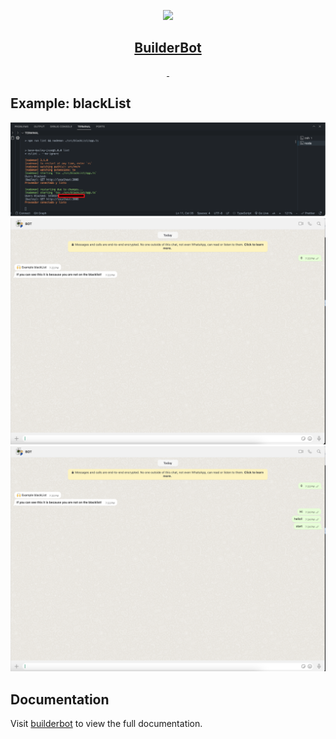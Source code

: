 <p align="center">
  <a href="https://builderbot.vercel.app/">
    <picture>
      <img src="https://i.imgur.com/OPl026Z.png" height="80">
    </picture>
    <h2 align="center">BuilderBot</h2>
  </a>
</p>

<p align="center">
  <a aria-label="NPM version" href="https://www.npmjs.com/package/@builderbot/bot">
    <img alt="" src="https://img.shields.io/npm/v/@builderbot/bot?color=%2300c200&label=%40bot-whatsapp">
  </a>
  <a aria-label="Join the community on GitHub" href="https://link.codigoencasa.com/DISCORD">
    <img alt="" src="https://img.shields.io/discord/915193197645402142?logo=discord">
  </a>
</p>

## Example: blackList

<p align="left">
    <picture>
      <img src="console.png" >
    </picture>
    <picture>
      <img src="user_whitelisted.png" >
    </picture>
    <picture>
      <img src="user_blocked.png" >
    </picture>
</p>

## Documentation

Visit [builderbot](https://builderbot.vercel.app/) to view the full documentation.
